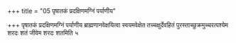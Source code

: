 +++
title = "05 पृषातकं प्रदक्षिणमग्निं पर्याणीय"

+++
पृषातकं प्रदक्षिणमग्निं पर्याणीय ब्राह्मणानवेक्षयित्वा स्वयमवेक्षेत तच्चक्षुर्देवहितं पुरस्ताच्छुक्रमुच्चरत्पश्येम शरदः शतं जीवेम शरदः शतमिति ५
